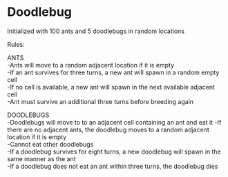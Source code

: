 # Doodlebug

Initialized with 100 ants and 5 doodlebugs in random locations  

Rules:  

  ANTS  
  -Ants will move to a random adjacent location if it is empty  
  -If an ant survives for three turns, a new ant will spawn in a random empty cell  
    -If no cell is available, a new ant will spawn in the next available adjacent cell  
    -Ant must survive an additional three turns before breeding again 
   
  DOODLEBUGS  
  -Doodlebugs will move to to an adjacent cell containing an ant and eat it 
    -If there are no adjacent ants, the doodlebug moves to a random adjacent location if it is empty  
    -Cannot eat other doodlebugs  
  -If a doodlebug survives for eight turns, a new doodlebug will spawn in the same manner as the ant  
  -If a doodlebug does not eat an ant within three turns, the doodlebug dies  
    
    
